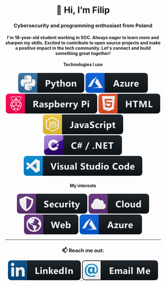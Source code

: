 <h1 align="center">👋 Hi, I’m Filip</h1>
<h3 align="center">Cybersecurity and programming enthusiast from Poland</h3>
<h4 align="center">I'm 18-year-old student working in SOC. Always eager to learn more and sharpen my skills. Excited to contribute to open source projects and make a positive impact in the tech community. Let's connect and build something great together!</h4>
<h4 align="center">Technologies I use</h4>
<div align="center">
  <img src="https://github.com/MikeCodesDotNET/ColoredBadges/raw/master/svg/dev/languages/python.svg" alt="Python" style="max-width: 100%;">
  <img src="https://github.com/MikeCodesDotNET/ColoredBadges/raw/master/svg/dev/services/azure.svg" alt="Microsoft Azure" style="max-width: 100%;">
  <img src="https://github.com/MikeCodesDotNET/ColoredBadges/blob/master/svg/devices/raspberrypi.svg" alt="Raspberry Pi" style="max-width: 100%;">
  <img src="https://github.com/MikeCodesDotNET/ColoredBadges/raw/master/svg/dev/languages/html.svg" alt="HTML5" style="max-width: 100%;">
  <img src="https://github.com/MikeCodesDotNET/ColoredBadges/raw/master/svg/dev/languages/js.svg" alt="JavaScript" style="max-width: 100%;">
  <img src="https://github.com/MikeCodesDotNET/ColoredBadges/raw/master/svg/dev/languages/csharp_dotnet.svg" alt="C#" style="max-width: 100%;">
  <img src="https://github.com/MikeCodesDotNET/ColoredBadges/raw/master/svg/dev/tools/visualstudio_code.svg" alt="Visual Studio Code" style="max-width: 100%;">
</div>
<h4 align = "center"> My interests</h4>
<div align="center" style="margin-bottom: 10px">
  <img src="https://github.com/MikeCodesDotNET/ColoredBadges/raw/master/svg/dev/misc/security.svg" alt="security" style="max-width: 100%;">
  <img src="https://github.com/MikeCodesDotNET/ColoredBadges/raw/master/svg/dev/misc/cloud.svg" alt="cloud" style="max-width: 100%;">
  <img src="https://github.com/MikeCodesDotNET/ColoredBadges/raw/master/svg/dev/misc/web.svg" alt="web" style="max-width: 100%;">
  <img src="https://github.com/MikeCodesDotNET/ColoredBadges/raw/master/svg/dev/services/azure.svg" alt="azure" style="max-width: 100%;">
</div>
<hr />	


<h3 align="center">📫 Reach me out:</h3>
<div align="center">
  <a href="https://www.linkedin.com/in/filip-slendakowski/?locale=en_US">
    <img src="https://github.com/MikeCodesDotNET/ColoredBadges/raw/master/svg/social/linkedin.svg" alt="linkedin" style="max-width: 100%;">
  </a>
  <a href="mailto:fslendakowski@gmail.com">
    <img src="https://github.com/MikeCodesDotNET/ColoredBadges/raw/master/svg/social/email_me.svg" alt="twitter" style="max-width: 100%;">
  </a>
 

</div>


